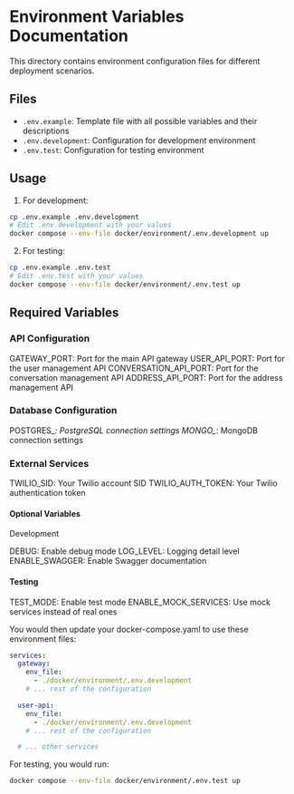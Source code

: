 # Environment Variables Documentation

This directory contains environment configuration files for different deployment scenarios.

## Files

- `.env.example`: Template file with all possible variables and their descriptions
- `.env.development`: Configuration for development environment
- `.env.test`: Configuration for testing environment

## Usage

1. For development:

```bash
cp .env.example .env.development
# Edit .env.development with your values
docker compose --env-file docker/environment/.env.development up
```

2. For testing:

```bash
cp .env.example .env.test
# Edit .env.test with your values
docker compose --env-file docker/environment/.env.test up
```

## Required Variables

### API Configuration

GATEWAY_PORT: Port for the main API gateway
USER_API_PORT: Port for the user management API
CONVERSATION_API_PORT: Port for the conversation management API
ADDRESS_API_PORT: Port for the address management API

### Database Configuration

POSTGRES_*: PostgreSQL connection settings
MONGO_*: MongoDB connection settings

### External Services

TWILIO_SID: Your Twilio account SID
TWILIO_AUTH_TOKEN: Your Twilio authentication token

#### Optional Variables

Development

DEBUG: Enable debug mode
LOG_LEVEL: Logging detail level
ENABLE_SWAGGER: Enable Swagger documentation

#### Testing

TEST_MODE: Enable test mode
ENABLE_MOCK_SERVICES: Use mock services instead of real ones

You would then update your docker-compose.yaml to use these environment files:

```yaml
services:
  gateway:
    env_file:
      - ./docker/environment/.env.development
    # ... rest of the configuration

  user-api:
    env_file:
      - ./docker/environment/.env.development
    # ... rest of the configuration

  # ... other services
```

For testing, you would run:

```bash
docker compose --env-file docker/environment/.env.test up
```
